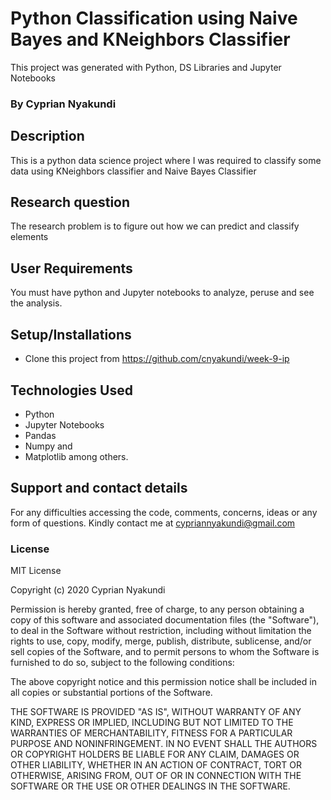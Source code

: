 #  Python Classification using Naive Bayes and KNeighbors Classifier 


This project was generated with Python, DS Libraries and Jupyter Notebooks

### By Cyprian Nyakundi

## Description

This is a python data science project where I was required to  classify some data using KNeighbors classifier and Naive Bayes Classifier 

## Research question 

The research problem is to figure out how we can predict and classify elements 

## User Requirements
You must have python and Jupyter notebooks to analyze, peruse and see the analysis.  

## Setup/Installations

* Clone this project from https://github.com/cnyakundi/week-9-ip


## Technologies Used 

* Python 
* Jupyter Notebooks 
* Pandas
* Numpy and
* Matplotlib among others. 


## Support and contact details

For any difficulties accessing the code, comments, concerns, ideas or any form of questions. Kindly contact me at cypriannyakundi@gmail.com

### License

MIT License

Copyright (c) 2020 Cyprian Nyakundi

Permission is hereby granted, free of charge, to any person obtaining a copy of this software and associated documentation files (the "Software"), to deal in the Software without restriction, including without limitation the rights to use, copy, modify, merge, publish, distribute, sublicense, and/or sell copies of the Software, and to permit persons to whom the Software is furnished to do so, subject to the following conditions:

The above copyright notice and this permission notice shall be included in all copies or substantial portions of the Software.

THE SOFTWARE IS PROVIDED "AS IS", WITHOUT WARRANTY OF ANY KIND, EXPRESS OR IMPLIED, INCLUDING BUT NOT LIMITED TO THE WARRANTIES OF MERCHANTABILITY, FITNESS FOR A PARTICULAR PURPOSE AND NONINFRINGEMENT. IN NO EVENT SHALL THE AUTHORS OR COPYRIGHT HOLDERS BE LIABLE FOR ANY CLAIM, DAMAGES OR OTHER LIABILITY, WHETHER IN AN ACTION OF CONTRACT, TORT OR OTHERWISE, ARISING FROM, OUT OF OR IN CONNECTION WITH THE SOFTWARE OR THE USE OR OTHER DEALINGS IN THE SOFTWARE.